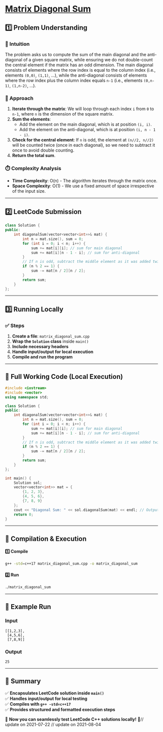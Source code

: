 # **[Matrix Diagonal Sum](https://leetcode.com/problems/matrix-diagonal-sum/description/)**  

## **1️⃣ Problem Understanding**  
### **📌 Intuition**  
The problem asks us to compute the sum of the main diagonal and the anti-diagonal of a given square matrix, while ensuring we do not double-count the central element if the matrix has an odd dimension. The main diagonal consists of elements where the row index is equal to the column index (i.e., elements `(0,0)`, `(1,1)`, ...), while the anti-diagonal consists of elements where the row index plus the column index equals `n-1` (i.e., elements `(0,n-1)`, `(1,n-2)`, ...).

### **🚀 Approach**  
1. **Iterate through the matrix**: We will loop through each index `i` from `0` to `n-1`, where `n` is the dimension of the square matrix.
2. **Sum the elements**:
   - Add the element on the main diagonal, which is at position `(i, i)`.
   - Add the element on the anti-diagonal, which is at position `(i, n - 1 - i)`.
3. **Check for the central element**: If `n` is odd, the element at `(n//2, n//2)` will be counted twice (once in each diagonal), so we need to subtract it once to avoid double counting.
4. **Return the total sum**.

### **⏱️ Complexity Analysis**  
- **Time Complexity**: O(n) - The algorithm iterates through the matrix once.
- **Space Complexity**: O(1) - We use a fixed amount of space irrespective of the input size.

---  

## **2️⃣ LeetCode Submission**  
```cpp
class Solution {
public:
    int diagonalSum(vector<vector<int>>& mat) {
        int n = mat.size(), sum = 0;
        for (int i = 0; i < n; i++) {
            sum += mat[i][i]; // sum for main diagonal
            sum += mat[i][n - 1 - i]; // sum for anti-diagonal
        }
        // If n is odd, subtract the middle element as it was added twice
        if (n % 2 == 1) {
            sum -= mat[n / 2][n / 2];
        }
        return sum;
    }
};
```  

---  

## **3️⃣ Running Locally**  
### **✅ Steps**  
1. **Create a file**: `matrix_diagonal_sum.cpp`  
2. **Wrap the `Solution` class** inside `main()`  
3. **Include necessary headers**  
4. **Handle input/output for local execution**  
5. **Compile and run the program**  

---  

## **📝 Full Working Code (Local Execution)**  
```cpp
#include <iostream>
#include <vector>
using namespace std;

class Solution {
public:
    int diagonalSum(vector<vector<int>>& mat) {
        int n = mat.size(), sum = 0;
        for (int i = 0; i < n; i++) {
            sum += mat[i][i]; // sum for main diagonal
            sum += mat[i][n - 1 - i]; // sum for anti-diagonal
        }
        // If n is odd, subtract the middle element as it was added twice
        if (n % 2 == 1) {
            sum -= mat[n / 2][n / 2];
        }
        return sum;
    }
};

int main() {
    Solution sol;
    vector<vector<int>> mat = {
        {1, 2, 3},
        {4, 5, 6},
        {7, 8, 9}
    };
    cout << "Diagonal Sum: " << sol.diagonalSum(mat) << endl; // Output: 25
    return 0;
}
```  

---  

## **🔧 Compilation & Execution**  
#### **1️⃣ Compile**  
```bash
g++ -std=c++17 matrix_diagonal_sum.cpp -o matrix_diagonal_sum
```  

#### **2️⃣ Run**  
```bash
./matrix_diagonal_sum
```  

---  

## **🎯 Example Run**  
### **Input**  
```
[[1,2,3],
 [4,5,6],
 [7,8,9]]
```  
### **Output**  
```
25
```  

---  

## **📌 Summary**  
✅ **Encapsulates LeetCode solution inside `main()`**  
✅ **Handles input/output for local testing**  
✅ **Compiles with `g++ -std=c++17`**  
✅ **Provides structured and formatted execution steps**  

🚀 **Now you can seamlessly test LeetCode C++ solutions locally!** 🚀// update on 2021-07-22
// update on 2021-08-04
